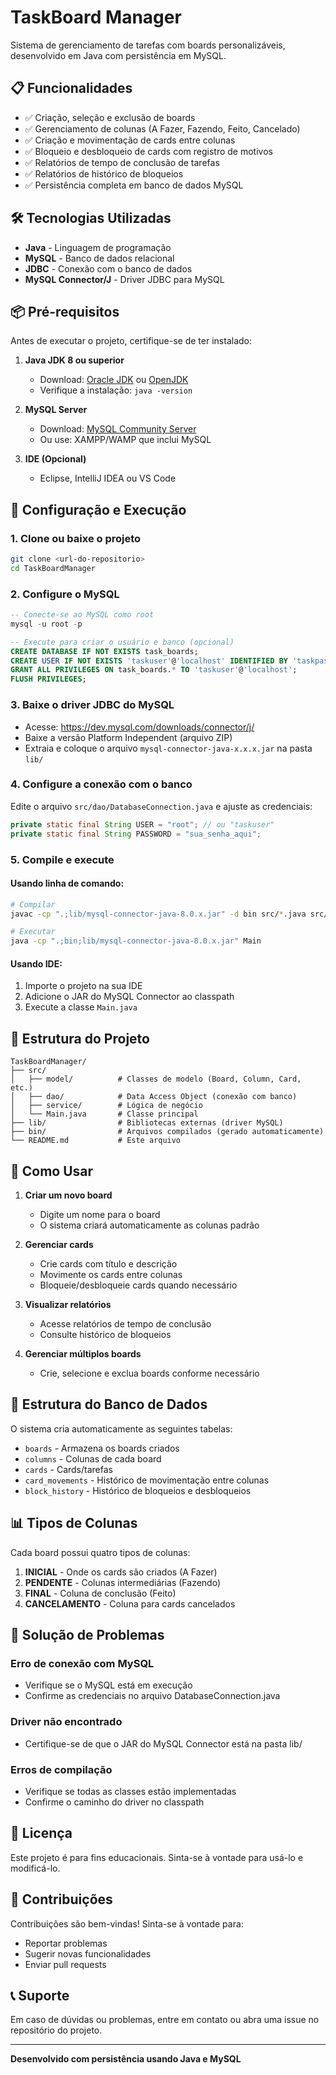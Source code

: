 # TaskBoard Manager

Sistema de gerenciamento de tarefas com boards personalizáveis, desenvolvido em Java com persistência em MySQL.

## 📋 Funcionalidades

- ✅ Criação, seleção e exclusão de boards
- ✅ Gerenciamento de colunas (A Fazer, Fazendo, Feito, Cancelado)
- ✅ Criação e movimentação de cards entre colunas
- ✅ Bloqueio e desbloqueio de cards com registro de motivos
- ✅ Relatórios de tempo de conclusão de tarefas
- ✅ Relatórios de histórico de bloqueios
- ✅ Persistência completa em banco de dados MySQL

## 🛠️ Tecnologias Utilizadas

- **Java** - Linguagem de programação
- **MySQL** - Banco de dados relacional
- **JDBC** - Conexão com o banco de dados
- **MySQL Connector/J** - Driver JDBC para MySQL

## 📦 Pré-requisitos

Antes de executar o projeto, certifique-se de ter instalado:

1. **Java JDK 8 ou superior**
   - Download: [Oracle JDK](https://www.oracle.com/java/technologies/javase-downloads.html) ou [OpenJDK](https://openjdk.java.net/install/)
   - Verifique a instalação: `java -version`

2. **MySQL Server**
   - Download: [MySQL Community Server](https://dev.mysql.com/downloads/mysql/)
   - Ou use: XAMPP/WAMP que inclui MySQL

3. **IDE (Opcional)**
   - Eclipse, IntelliJ IDEA ou VS Code

## 🚀 Configuração e Execução

### 1. Clone ou baixe o projeto

```bash
git clone <url-do-repositorio>
cd TaskBoardManager
```

### 2. Configure o MySQL

```sql
-- Conecte-se ao MySQL como root
mysql -u root -p

-- Execute para criar o usuário e banco (opcional)
CREATE DATABASE IF NOT EXISTS task_boards;
CREATE USER IF NOT EXISTS 'taskuser'@'localhost' IDENTIFIED BY 'taskpass';
GRANT ALL PRIVILEGES ON task_boards.* TO 'taskuser'@'localhost';
FLUSH PRIVILEGES;
```

### 3. Baixe o driver JDBC do MySQL

- Acesse: https://dev.mysql.com/downloads/connector/j/
- Baixe a versão Platform Independent (arquivo ZIP)
- Extraia e coloque o arquivo `mysql-connector-java-x.x.x.jar` na pasta `lib/`

### 4. Configure a conexão com o banco

Edite o arquivo `src/dao/DatabaseConnection.java` e ajuste as credenciais:

```java
private static final String USER = "root"; // ou "taskuser"
private static final String PASSWORD = "sua_senha_aqui";
```

### 5. Compile e execute

#### Usando linha de comando:

```bash
# Compilar
javac -cp ".;lib/mysql-connector-java-8.0.x.jar" -d bin src/*.java src/model/*.java src/dao/*.java src/service/*.java

# Executar
java -cp ".;bin;lib/mysql-connector-java-8.0.x.jar" Main
```

#### Usando IDE:

1. Importe o projeto na sua IDE
2. Adicione o JAR do MySQL Connector ao classpath
3. Execute a classe `Main.java`

## 📁 Estrutura do Projeto

```
TaskBoardManager/
├── src/
│   ├── model/          # Classes de modelo (Board, Column, Card, etc.)
│   ├── dao/            # Data Access Object (conexão com banco)
│   ├── service/        # Lógica de negócio
│   └── Main.java       # Classe principal
├── lib/                # Bibliotecas externas (driver MySQL)
├── bin/                # Arquivos compilados (gerado automaticamente)
└── README.md           # Este arquivo
```

## 🎯 Como Usar

1. **Criar um novo board**
   - Digite um nome para o board
   - O sistema criará automaticamente as colunas padrão

2. **Gerenciar cards**
   - Crie cards com título e descrição
   - Movimente os cards entre colunas
   - Bloqueie/desbloqueie cards quando necessário

3. **Visualizar relatórios**
   - Acesse relatórios de tempo de conclusão
   - Consulte histórico de bloqueios

4. **Gerenciar múltiplos boards**
   - Crie, selecione e exclua boards conforme necessário

## 🔧 Estrutura do Banco de Dados

O sistema cria automaticamente as seguintes tabelas:

- `boards` - Armazena os boards criados
- `columns` - Colunas de cada board
- `cards` - Cards/tarefas
- `card_movements` - Histórico de movimentação entre colunas
- `block_history` - Histórico de bloqueios e desbloqueios

## 📊 Tipos de Colunas

Cada board possui quatro tipos de colunas:

1. **INICIAL** - Onde os cards são criados (A Fazer)
2. **PENDENTE** - Colunas intermediárias (Fazendo)
3. **FINAL** - Coluna de conclusão (Feito)
4. **CANCELAMENTO** - Coluna para cards cancelados

## 🐛 Solução de Problemas

### Erro de conexão com MySQL
- Verifique se o MySQL está em execução
- Confirme as credenciais no arquivo DatabaseConnection.java

### Driver não encontrado
- Certifique-se de que o JAR do MySQL Connector está na pasta lib/

### Erros de compilação
- Verifique se todas as classes estão implementadas
- Confirme o caminho do driver no classpath

## 📝 Licença

Este projeto é para fins educacionais. Sinta-se à vontade para usá-lo e modificá-lo.

## 🤝 Contribuições

Contribuições são bem-vindas! Sinta-se à vontade para:
- Reportar problemas
- Sugerir novas funcionalidades
- Enviar pull requests

## 📞 Suporte

Em caso de dúvidas ou problemas, entre em contato ou abra uma issue no repositório do projeto.

---

**Desenvolvido com persistência usando Java e MySQL**
